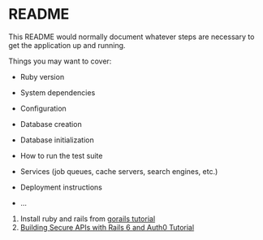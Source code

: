 # README

This README would normally document whatever steps are necessary to get the
application up and running.

Things you may want to cover:

* Ruby version

* System dependencies

* Configuration

* Database creation

* Database initialization

* How to run the test suite

* Services (job queues, cache servers, search engines, etc.)

* Deployment instructions

* ...

1. Install ruby and rails from [gorails tutorial](https://gorails.com/setup/osx/11.0-big-sur#database)
2. [Building Secure APIs with Rails 6 and Auth0 Tutorial](https://auth0.com/blog/building-secure-apis-with-rails-6-and-auth0/)
